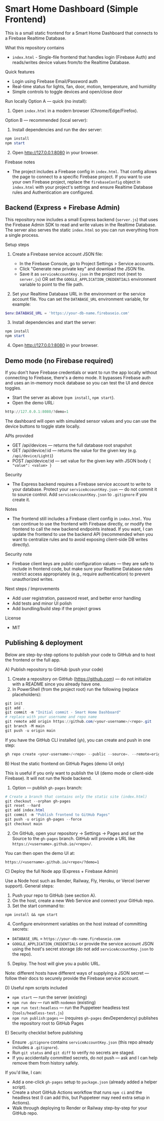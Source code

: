 # Smart Home Dashboard (Simple Frontend)

This is a small static frontend for a Smart Home Dashboard that connects to a Firebase Realtime Database.

What this repository contains
- `index.html` - Single-file frontend that handles login (Firebase Auth) and reads/writes device values from/to the Realtime Database.

Quick features
- Login using Firebase Email/Password auth
- Real-time status for lights, fan, door, motion, temperature, and humidity
- Simple controls to toggle devices and open/close door

Run locally
Option A — quick (no install):

1. Open `index.html` in a modern browser (Chrome/Edge/Firefox).

Option B — recommended (local server):

1. Install dependencies and run the dev server:

```powershell
npm install
npm start
```

2. Open http://127.0.0.1:8080 in your browser.

Firebase notes
- The project includes a Firebase config in `index.html`. That config allows the page to connect to a specific Firebase project. If you want to use your own Firebase project, replace the `firebaseConfig` object in `index.html` with your project's settings and ensure Realtime Database rules and Authentication are configured.

Backend (Express + Firebase Admin)
---------------------------------

This repository now includes a small Express backend (`server.js`) that uses the Firebase Admin SDK to read and write values in the Realtime Database. The server also serves the static `index.html` so you can run everything from a single process.

Setup steps
1. Create a Firebase service account JSON file:
	- In the Firebase Console, go to Project Settings > Service accounts.
	- Click "Generate new private key" and download the JSON file.
	- Save it as `serviceAccountKey.json` in the project root (next to `server.js`) OR set the `GOOGLE_APPLICATION_CREDENTIALS` environment variable to point to the file path.

2. Set your Realtime Database URL in the environment or the service account file. You can set the `DATABASE_URL` environment variable, for example:

```powershell
$env:DATABASE_URL = 'https://your-db-name.firebaseio.com'
```

3. Install dependencies and start the server:

```powershell
npm install
npm start
```

4. Open http://127.0.0.1:8080 in your browser.

Demo mode (no Firebase required)
--------------------------------
If you don't have Firebase credentials or want to run the app locally without connecting to Firebase, there's a demo mode. It bypasses Firebase auth and uses an in-memory mock database so you can test the UI and device toggles.

- Start the server as above (`npm install`, `npm start`).
- Open the demo URL:

```powershell
http://127.0.0.1:8080/?demo=1
```

The dashboard will open with simulated sensor values and you can use the device buttons to toggle state locally.

APIs provided
- GET /api/devices — returns the full database root snapshot
- GET /api/device/:id — returns the value for the given key (e.g. `/api/device/Light1`)
- POST /api/device/:id — set value for the given key with JSON body `{ "value": <value> }`

Security
- The Express backend requires a Firebase service account to write to your database. Protect your `serviceAccountKey.json` — do not commit it to source control. Add `serviceAccountKey.json` to `.gitignore` if you create it.

Notes
- The frontend still includes a Firebase client config in `index.html`. You can continue to use the frontend with Firebase directly, or modify the frontend to call the new backend endpoints instead. If you want, I can update the frontend to use the backend API (recommended when you want to centralize rules and to avoid exposing client-side DB writes directly).

Security note
- Firebase client keys are public configuration values — they are safe to include in frontend code, but make sure your Realtime Database rules restrict access appropriately (e.g., require authentication) to prevent unauthorized writes.

Next steps / Improvements
- Add user registration, password reset, and better error handling
- Add tests and minor UI polish
- Add bundling/build step if the project grows

License
- MIT

## Publishing & deployment

Below are step-by-step options to publish your code to GitHub and to host the frontend or the full app.

A) Publish repository to GitHub (push your code)

1. Create a repository on GitHub (https://github.com) — do not initialize with a README since you already have one.
2. In PowerShell (from the project root) run the following (replace placeholders):

```powershell
git init
git add .
git commit -m "Initial commit - Smart Home Dashboard"
# replace with your username and repo name
git remote add origin https://github.com/<your-username>/<repo>.git
git branch -M main
git push -u origin main
```

If you have the GitHub CLI installed (`gh`), you can create and push in one step:

```powershell
gh repo create <your-username>/<repo> --public --source=. --remote=origin --push
```

B) Host the static frontend on GitHub Pages (demo UI only)

This is useful if you only want to publish the UI (demo mode or client-side Firebase). It will not run the Node backend.

1. Option — publish `gh-pages` branch:

```powershell
# Create a branch that contains only the static site (index.html)
git checkout --orphan gh-pages
git reset --hard
git add index.html
git commit -m "Publish frontend to GitHub Pages"
git push -u origin gh-pages --force
git checkout main
```

2. On GitHub, open your repository → Settings → Pages and set the Source to the `gh-pages` branch. GitHub will provide a URL like `https://<username>.github.io/<repo>/`.

You can then open the demo UI at:

```
https://<username>.github.io/<repo>/?demo=1
```

C) Deploy the full Node app (Express + Firebase Admin)

Use a Node host such as Render, Railway, Fly, Heroku, or Vercel (server support). General steps:

1. Push your repo to GitHub (see section A).
2. On the host, create a new Web Service and connect your GitHub repo.
3. Set the start command to:

```
npm install && npm start
```

4. Configure environment variables on the host instead of committing secrets:

- `DATABASE_URL` = `https://your-db-name.firebaseio.com`
- `GOOGLE_APPLICATION_CREDENTIALS` or provide the service account JSON using the host's secret storage (do not add `serviceAccountKey.json` to the repo).

5. Deploy. The host will give you a public URL.

Note: different hosts have different ways of supplying a JSON secret — follow their docs to securely provide the Firebase service account.

D) Useful npm scripts included

- `npm start` — run the server (existing)
- `npm run dev` — run with `nodemon` (existing)
- `npm run test:headless` — run the Puppeteer headless test (`tools/headless-test.js`)
- `npm run publish:pages` — (requires `gh-pages` devDependency) publishes the repository root to GitHub Pages

E) Security checklist before publishing

- Ensure `.gitignore` contains `serviceAccountKey.json` (this repo already includes a `.gitignore`).
- Run `git status` and `git diff` to verify no secrets are staged.
- If you accidentally committed secrets, do not push — ask and I can help remove them from history safely.

If you'd like, I can:
- Add a one-click `gh-pages` setup to `package.json` (already added a helper script).
- Create a short GitHub Actions workflow that runs `npm ci` and the headless test (I can add this, but Puppeteer may need extra setup in Actions).
- Walk through deploying to Render or Railway step-by-step for your GitHub repo.

